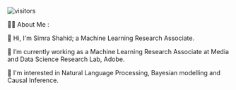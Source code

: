 

![visitors](https://visitor-badge.glitch.me/badge?page_id=page.id)

👨‍💻  About Me :

👋 Hi, I'm Simra Shahid; a Machine Learning Research Associate.

🔭 I’m currently working as a Machine Learning Research Associate at Media and Data Science Research Lab, Adobe. 

👀 I'm interested in Natural Language Processing, Bayesian modelling and Causal Inference. 
